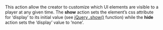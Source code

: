This action allow the creator to customize which UI elements are visible to a player at any given time.
The **show** action sets the element’s css attribute for ‘display’ to its initial value (see [jQuery .show()](https://api.jquery.com/show/) function) while the **hide** action sets the ‘display’ value to ‘none’.
